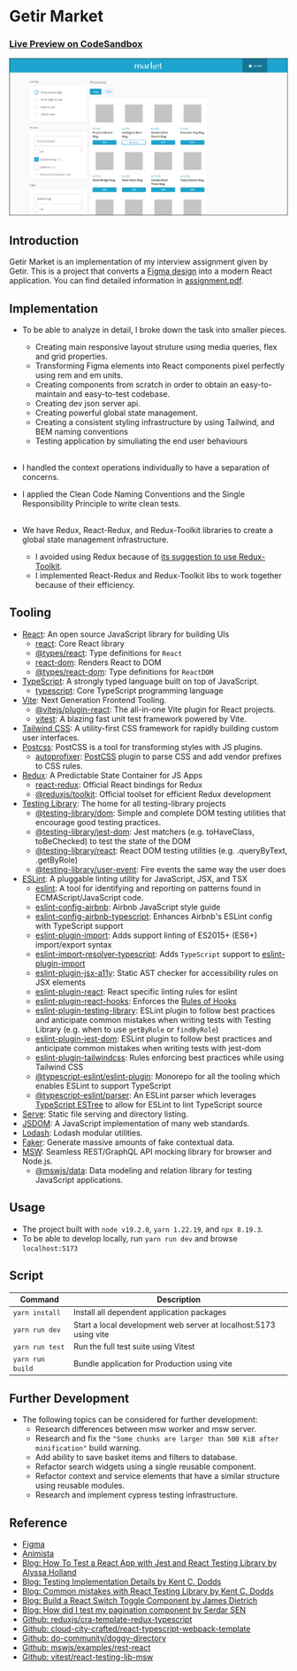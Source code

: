 # Getir Market
### [Live Preview on CodeSandbox](https://codesandbox.io/p/github/serdarsen/getir_market/main?file=%2FREADME.md)


![Getir Market](./docs/screenshot.png)

## Introduction

Getir Market is an implementation of my interview assignment given by Getir. This is a project that converts a [Figma design](./docs/design.fig) into a modern React application. You can find detailed information in [assignment.pdf](./docs/assignment.pdf).

## Implementation

- To be able to analyze in detail, I broke down the task into smaller pieces.

  - Creating main responsive layout struture using media queries, flex and grid properties.
  - Transforming Figma elements into React components pixel perfectly using rem and em units.
  - Creating components from scratch in order to obtain an easy-to-maintain and easy-to-test codebase.
  - Creating dev json server api.
  - Creating powerful global state management.
  - Creating a consistent styling infrastructure by using Tailwind, and BEM naming conventions
  - Testing application by simuliating the end user behaviours
    <br/><br/>

- I handled the context operations individually to have a separation of concerns.

- I applied the Clean Code Naming Conventions and the Single Responsibility Principle to write clean tests.
  <br/><br/>

- We have Redux, React-Redux, and Redux-Toolkit libraries to create a global state management infrastructure.
  - I avoided using Redux because of [its suggestion to use Redux-Toolkit](https://redux.js.org/introduction/why-rtk-is-redux-today).
  - I implemented React-Redux and Redux-Toolkit libs to work together because of their efficiency.

## Tooling

- [React](https://reactjs.org): An open source JavaScript library for building UIs
  - [react](https://github.com/facebook/react): Core React library
  - [@types/react](https://www.npmjs.com/package/@types/react): Type definitions for `React`
  - [react-dom](https://www.npmjs.com/package/react-dom): Renders React to DOM
  - [@types/react-dom](https://www.npmjs.com/package/@types/react-dom): Type definitions for `ReactDOM`
- [TypeScript](https://www.typescriptlang.org/): A strongly typed language built on top of JavaScript.
  - [typescript](https://github.com/Microsoft/TypeScript): Core TypeScript programming language
- [Vite](https://vitejs.dev/): Next Generation Frontend Tooling.
  - [@vitejs/plugin-react](https://github.com/vitejs/vite/tree/main/packages/plugin-react#readme): The all-in-one Vite plugin for React projects.
  - [vitest](https://github.com/vitest-dev/vitest#readme): A blazing fast unit test framework powered by Vite.
- [Tailwind CSS](https://tailwindcss.com/): A utility-first CSS framework for rapidly building custom user interfaces.
- [Postcss](https://github.com/postcss/postcss): PostCSS is a tool for transforming styles with JS plugins.
  - [autoprofixer](https://github.com/postcss/autoprefixer): [PostCSS](https://github.com/postcss/postcss) plugin to parse CSS and add vendor prefixes to CSS rules.
- [Redux](https://redux.js.org/introduction/why-rtk-is-redux-today): A Predictable State Container for JS Apps
    - [react-redux](https://react-redux.js.org/): Official React bindings for Redux
    - [@reduxjs/toolkit](https://redux-toolkit.js.org/): Official toolset for efficient Redux development
- [Testing Library](https://github.com/testing-library):  The home for all testing-library projects
    - [@testing-library/dom](https://github.com/testing-library/dom-testing-library#readme): Simple and complete DOM testing utilities that encourage good testing practices.
    - [@testing-library/jest-dom](https://github.com/testing-library/jest-dom#readme): Jest matchers (e.g. toHaveClass, toBeChecked) to test the state of the DOM
    - [@testing-library/react](https://github.com/testing-library/react-testing-library#readme): React DOM testing utilities (e.g. .queryByText, .getByRole)  
    - [@testing-library/user-event](https://github.com/testing-library/user-event#readme): Fire events the same way the user does
- [ESLint](https://eslint.org/): A pluggable linting utility for JavaScript, JSX, and TSX
    - [eslint](https://github.com/eslint/eslint): A tool for identifying and reporting on patterns found in ECMAScript/JavaScript code.
    - [eslint-config-airbnb](https://github.com/airbnb/javascript): Airbnb JavaScript style guide
    - [eslint-config-airbnb-typescript](https://github.com/iamturns/eslint-config-airbnb-typescript): Enhances Airbnb's ESLint config with TypeScript support
    - [eslint-plugin-import](https://github.com/import-js/eslint-plugin-import): Adds support linting of ES2015+ (ES6+) import/export syntax  
    - [eslint-import-resolver-typescript](https://github.com/import-js/eslint-import-resolver-typescript): Adds `TypeScript` support to [eslint-plugin-import](https://github.com/import-js/eslint-plugin-import)      
    - [eslint-plugin-jsx-a11y](https://github.com/jsx-eslint/eslint-plugin-jsx-a11y): Static AST checker for accessibility rules on JSX elements
    - [eslint-plugin-react](https://github.com/jsx-eslint/eslint-plugin-react): React specific linting rules for eslint  
    - [eslint-plugin-react-hooks](https://www.npmjs.com/package/eslint-plugin-react-hooks): Enforces the [Rules of Hooks](https://reactjs.org/docs/hooks-rules.html)
    - [eslint-plugin-testing-library](https://github.com/testing-library/eslint-plugin-testing-library): ESLint plugin to follow best practices and anticipate common mistakes when writing tests with Testing Library (e.g. when to use `getByRole` or `findByRole`)    
    - [eslint-plugin-jest-dom](https://github.com/testing-library/eslint-plugin-jest-dom): ESLint plugin to follow best practices and anticipate common mistakes when writing tests with jest-dom    
    - [eslint-plugin-tailwindcss](https://github.com/francoismassart/eslint-plugin-tailwindcss): Rules enforcing best practices while using Tailwind CSS    
    - [@typescript-eslint/eslint-plugin](https://github.com/typescript-eslint/typescript-eslint): Monorepo for all the tooling which enables ESLint to support TypeScript
    - [@typescript-eslint/parser](https://www.npmjs.com/package/@typescript-eslint/parser):  An ESLint parser which leverages [TypeScript ESTree](https://github.com/typescript-eslint/typescript-eslint/tree/main/packages/typescript-estree) to allow for ESLint to lint TypeScript source    
- [Serve](https://github.com/vercel/serve#readme): Static file serving and directory listing.
- [JSDOM](https://github.com/jsdom/jsdom#readme): A JavaScript implementation of many web standards.
- [Lodash](https://lodash.com/): Lodash modular utilities.
- [Faker](https://github.com/faker-js/faker#readme/): Generate massive amounts of fake contextual data.
- [MSW](https://mswjs.io/): Seamless REST/GraphQL API mocking library for browser and Node.js.
    - [@mswjs/data](https://github.com/mswjs/data#readme/): Data modeling and relation library for testing JavaScript applications.
## Usage

- The project built with `node v19.2.0`, `yarn 1.22.19`, and `npx 8.19.3`.
- To be able to develop locally, run `yarn run dev` and browse `localhost:5173`

## Script

| Command        | Description                                                         |
| -------------- | ------------------------------------------------------------------- |
| `yarn install`   | Install all dependent application packages                        |
| `yarn run dev`   | Start a local development web server at localhost:5173 using vite |
| `yarn run test`  | Run the full test suite using Vitest  
| `yarn run build` | Bundle application for Production using vite                      |

## Further Development
* The following topics can be considered for further development:
    * Research differences between msw worker and msw server.
    * Research and fix the `"Some chunks are larger than 500 KiB after minification"` build warning.
    * Add ability to save basket items and filters to database.
    * Refactor search widgets using a single reusable component.
    * Refactor context and service elements that have a similar structure using reusable modules.
    * Research and implement cypress testing infrastructure.

## Reference

- [Figma](https://www.figma.com)
- [Animista](https://animista.net)
- [Blog: How To Test a React App with Jest and React Testing Library by Alyssa Holland](https://www.digitalocean.com/community/tutorials/how-to-test-a-react-app-with-jest-and-react-testing-library)
- [Blog: Testing Implementation Details by Kent C. Dodds](https://kentcdodds.com/blog/testing-implementation-details)
- [Blog: Common mistakes with React Testing Library by Kent C. Dodds](https://kentcdodds.com/blog/common-mistakes-with-react-testing-library)
- [Blog: Build a React Switch Toggle Component by James Dietrich](https://upmostly.com/tutorials/build-a-react-switch-toggle-component)
- [Blog: How did I test my pagination component by Serdar ŞEN](https://serdarsen.hashnode.dev/how-did-i-test-my-pagination-component)
- [Github: reduxjs/cra-template-redux-typescript](https://github.com/reduxjs/cra-template-redux-typescript)
- [Github: cloud-city-crafted/react-typescript-webpack-template](https://github.com/cloud-city-crafted/react-typescript-webpack-template)
- [Github: do-community/doggy-directory](https://github.com/do-community/doggy-directory)
- [Github: mswjs/examples/rest-react](https://github.com/mswjs/examples/tree/master/examples/rest-react)
- [Github: vitest/react-testing-lib-msw](https://github.com/vitest-dev/vitest/tree/main/examples/react-testing-lib-msw)


